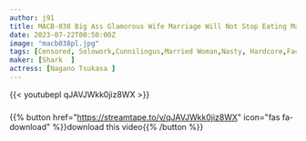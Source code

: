 ```yaml
---
author: j91
title: MACB-038 Big Ass Glamorous Wife Marriage Will Not Stop Eating Man De Nasty Ignoring The Idea Of Chastity Iki Mad Mating Tsukasa Nagano
date: 2023-07-22T00:50:00Z
image: "macb038pl.jpg"
tags: [Censored, Solowork,Cunnilingus,Married Woman,Nasty, Hardcore,Facesitting,Huge Butt	]
maker: [Shark  ]
actress: [Nagano Tsukasa ]
---
```



{{< youtubepl qJAVJWkk0jiz8WX >}}
###

{{% button href="https://streamtape.to/v/qJAVJWkk0jiz8WX" icon="fas fa-download" %}}download this video{{% /button %}}
